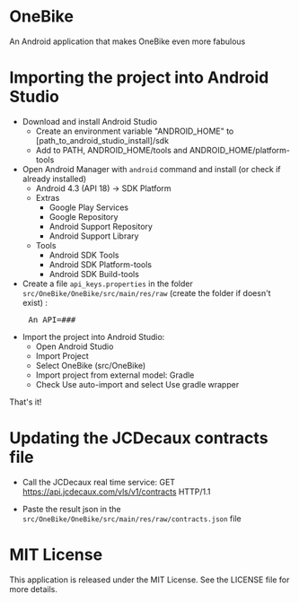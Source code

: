 # OneBike
An Android application that makes OneBike even more fabulous

# Importing the project into Android Studio

* Download and install Android Studio
	* Create an environment variable "ANDROID_HOME" to [path_to_android_studio_install]/sdk
	* Add to PATH, ANDROID_HOME/tools and ANDROID_HOME/platform-tools
* Open Android Manager with <code>android</code> command and install (or check if already installed)
	* Android 4.3 (API 18) -> SDK Platform
	* Extras
		* Google Play Services
		* Google Repository
		* Android Support Repository
		* Android Support Library
	* Tools
		* Android SDK Tools
		* Android SDK Platform-tools
		* Android SDK Build-tools
* Create a file `api_keys.properties` in the folder `src/OneBike/OneBike/src/main/res/raw` (create the folder if doesn't exist) :

<pre>
	An_API=###
</pre>

* Import the project into Android Studio:
	* Open Android Studio
	* Import Project
	* Select OneBike (src/OneBike)
	* Import project from external model: Gradle
	* Check Use auto-import and select Use gradle wrapper

That's it!

# Updating the JCDecaux contracts file

* Call the JCDecaux real time service:
GET https://api.jcdecaux.com/vls/v1/contracts HTTP/1.1

* Paste the result json in the `src/OneBike/OneBike/src/main/res/raw/contracts.json` file

# MIT License
This application is released under the MIT License. See the LICENSE file for more details.
